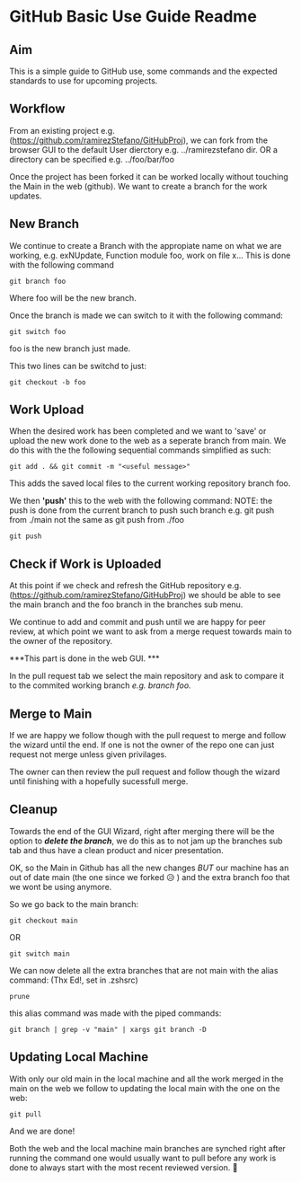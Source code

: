 # GitHub Basic Use Guide Readme

## Aim
This is a simple guide to GitHub use, some commands and the expected standards to use for upcoming projects.

## Workflow
From an existing project e.g. (https://github.com/ramirezStefano/GitHubProj), we can fork from the browser GUI to the default User dierctory e.g. ../ramirezstefano dir. OR a directory can be specified e.g. ../foo/bar/foo

Once the project has been forked it can be worked locally without touching the Main in the web (github). We want to create a branch for the work updates.

## New Branch
We continue to create a Branch with the appropiate name on what we are working, e.g. exNUpdate, Function module foo, work on file x...
This is done with the following command

```shell
git branch foo
```

Where foo will be the new branch.

Once the branch is made we can switch to it with the following command:

```shell
git switch foo
```

foo is the new branch just made.

This two lines can be switchd to just:

```shell
git checkout -b foo
```

## Work Upload

When the desired work has been completed and we want to 'save' or upload the new work done to the web as a seperate branch from main.
We do this with the the following sequential commands simplified as such:

```shell
git add . && git commit -m "<useful message>"
```

This adds the saved local files to the current working repository branch foo.

We then **'push'** this to the web with the following command:
NOTE: the push is done from the current branch to push such branch e.g. git push from ./main not the same as git push from ./foo 

```shell
git push
```

## Check if Work is Uploaded

At this point if we check and refresh the GitHub repository e.g. (https://github.com/ramirezStefano/GitHubProj) we should be able to see the main branch and the foo branch in the branches sub menu.

We continue to add and commit and push until we are happy for peer review, at which point we want to ask from a merge request towards main to the owner of the repository. 

***This part is done in the web GUI. ***

In the pull request tab we select the main repository and ask to compare it to the commited working branch *e.g. branch foo.*
  
## Merge to Main

If we are happy we follow though with the pull request to merge and follow the wizard until the end. If one is not the owner of the repo one can just request not merge unless given privilages.

The owner can then review the pull request and follow though the wizard until finishing with a hopefully sucessfull merge.

## Cleanup

Towards the end of the GUI Wizard, right after merging there will be the option to ***delete the branch***, we do this as to not jam up the branches sub tab and thus have a clean product and nicer presentation.

OK, so the Main in Github has all the new changes *BUT* our machine has an out of date main (the one since we forked :disappointed_relieved: ) and the extra branch foo that we wont be using anymore.

So we go back to the main branch:

```shell
git checkout main
``` 
OR 
```shell 
git switch main
```

We can now delete all the extra branches that are not main with the alias command: (Thx Ed!, set in .zshsrc)

```shell
prune
```

this alias command was made with the piped commands:

```shell
git branch | grep -v "main" | xargs git branch -D
``` 

## Updating Local Machine

With only our old main in the local machine and all the work merged in the main on the web we follow to updating the local main with the one on the web:

```shell
git pull
```
  
And we are done!

Both the web and the local machine main branches are synched right after running the command one would usually want to pull before any work is done to always start with the most recent reviewed version. :space_invader:

